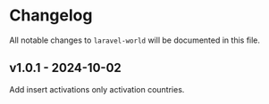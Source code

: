 # Changelog

All notable changes to `laravel-world` will be documented in this file.

## v1.0.1 - 2024-10-02

Add insert activations only activation countries.
